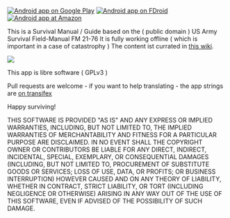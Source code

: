 [![Android app on Google Play](http://ligi.de/img/play_badge.png)](https://play.google.com/store/apps/details?id=org.ligi.survivalmanual)
[![Android app on FDroid](http://ligi.de/img/fdroid_badge.png)](https://f-droid.org/repository/browse/?fdid=org.ligi.survivalmanual)
[![Android app at Amazon](http://ligi.de/img/amazon_badge.png)](https://www.amazon.com/ligi-Survival-Manual/dp/B06WW43R3T)

This is a Survival Manual / Guide based on the ( public domain )  US Army Survival Field-Manual FM 21-76
It is fully working offline ( which is important in a case of catastrophy )
The content ist currated in [this wiki](https://github.com/ligi/SurvivalManual/wiki).

![](https://raw.githubusercontent.com/ligi/SurvivalManual/master/assets/promo.png)

This app is libre software ( GPLv3 )

Pull requests are welcome - if you want to help translating - the app strings are [on transifex](https://www.transifex.com/ligi/survivalmanual)

Happy surviving!

THIS SOFTWARE IS PROVIDED "AS IS" AND ANY EXPRESS OR IMPLIED WARRANTIES, INCLUDING, BUT NOT LIMITED TO, THE IMPLIED WARRANTIES OF MERCHANTABILITY AND FITNESS FOR A PARTICULAR PURPOSE ARE DISCLAIMED. IN NO EVENT SHALL THE COPYRIGHT OWNER OR CONTRIBUTORS BE LIABLE FOR ANY DIRECT, INDIRECT, INCIDENTAL, SPECIAL, EXEMPLARY, OR CONSEQUENTIAL DAMAGES (INCLUDING, BUT NOT LIMITED TO, PROCUREMENT OF SUBSTITUTE GOODS OR SERVICES; LOSS OF USE, DATA, OR PROFITS; OR BUSINESS INTERRUPTION) HOWEVER CAUSED AND ON ANY THEORY OF LIABILITY, WHETHER IN CONTRACT, STRICT LIABILITY, OR TORT (INCLUDING NEGLIGENCE OR OTHERWISE) ARISING IN ANY WAY OUT OF THE USE OF THIS SOFTWARE, EVEN IF ADVISED OF THE POSSIBILITY OF SUCH DAMAGE.
